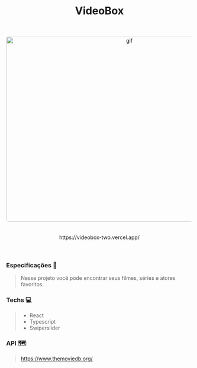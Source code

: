   
  <h1 align="center" >
    VideoBox
  </h1>
  <br></br>

  <div align="center">
    <img src="src/assets/gifToGit.gif" alt="gif" width="650" height="500" style='border-radius: 5px'>
  </div>
  <br></br>
  
  <div align="center">
    https://videobox-two.vercel.app/
  </div>
  <br></br>

  ### Especificações 🚀
  > Nesse projeto você pode encontrar seus filmes, séries e atores favoritos.

  ### Techs 💻
  > - React
  > - Typescript
  > - Swiperslider

  ### API 🗺️
> https://www.themoviedb.org/
